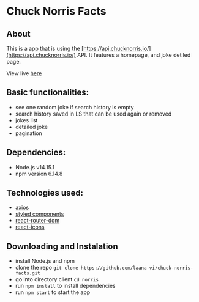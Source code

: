# Chuck Norris Facts

## About
This is a app that is using the [https://api.chucknorris.io/](https://api.chucknorris.io/) API. It features a homepage, and joke detiled page.

View live [here](https://dazzling-tesla-35d4b7.netlify.app/)


## Basic functionalities:
- see one random joke if search history is empty
- search history saved in LS that can be used again or removed
- jokes list
- detailed joke
- pagination

## Dependencies: 
- Node.js v14.15.1
- npm version 6.14.8

## Technologies used: 
- [axios](https://www.npmjs.com/package/axios)
- [styled components](https://styled-components.com/)
- [react-router-dom](https://reactrouter.com/web/guides/quick-start)
- [react-icons](https://react-icons.github.io/react-icons/)

## Downloading and Instalation
- install Node.js and npm
- clone the repo `git clone https://github.com/laana-vi/chuck-norris-facts.git`
- go into directory client `cd norris`
- run `npm install` to install dependencies
- run `npm start` to start the app




